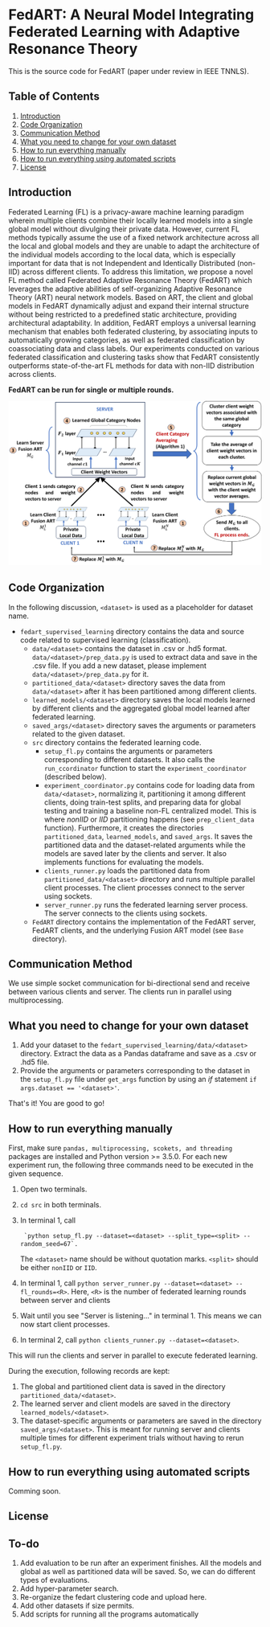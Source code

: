 # FedART: A Neural Model Integrating Federated Learning with Adaptive Resonance Theory
This is the source code for FedART (paper under review in IEEE TNNLS).

## Table of Contents
1. [Introduction](#introduction)
2. [Code Organization](#code-org)
3. [Communication Method](#comms)
4. [What you need to change for your own dataset](#customization)
5. [How to run everything manually](#manual-run)
6. [How to run everything using automated scripts](#auto-run)
7. [License](#license)

## Introduction <a name="introduction"></a>
Federated Learning (FL) is a privacy-aware machine learning paradigm wherein multiple clients combine their locally learned models into a single global model without divulging their private data. However, current FL methods typically assume the use of a fixed network architecture across all the local and global models and they are unable to adapt the architecture of the individual models according to the local data, which is especially important for data that is not Independent and Identically Distributed (non-IID) across different clients. To address this limitation, we propose a novel FL method called Federated Adaptive Resonance Theory (FedART) which leverages the adaptive abilities of self-organizing Adaptive Resonance Theory (ART) neural network models. Based on ART, the client and global models in FedART dynamically adjust and expand their internal structure without being restricted to a predefined static architecture, providing architectural adaptability. In addition, FedART employs a universal learning mechanism that enables both federated clustering, by associating inputs to automatically growing categories, as well as federated classification by coassociating data and class labels. Our experiments conducted on various federated classification and clustering tasks show that FedART consistently outperforms state-of-the-art FL methods for data with non-IID distribution across clients.

**FedART can be run for single or multiple rounds.**

![FedART Federated Learning Architecture](FedART.png)

## Code Organization <a name="code-org"></a>
In the following discussion, `<dataset>` is used as a placeholder for dataset name.
- `fedart_supervised_learning` directory contains the data and source code related to supervised learning (classification).
     - `data/<dataset>` contains the dataset in .csv or .hd5 format. `data/<dataset>/prep_data.py` is used to extract data and save in the .csv file. If you add a new dataset, please implement `data/<dataset>/prep_data.py` for it.
     - `partitioned_data/<dataset>` directory saves the data from `data/<dataset>` after it has been partitioned among different clients.
     - `learned_models/<dataset>` directory saves the local models learned by different clients and the aggregated global model learned after federated learning.
     - `saved_args/<dataset>` directory saves the arguments or parameters related to the given dataset.
     - `src` directory contains the federated learning code.
       - `setup_fl.py` contains the arguments or parameters corresponding to different datasets. It also calls the `run_ccordinator` function to start the `experiment_coordinator` (described below).
       - `experiment_coordinator.py` contains code for loading data from `data/<dataset>`, normalizing it, partitioning it among different clients, doing train-test splits, and preparing data for global testing and training a baseline non-FL centralized model. This is where _nonIID_ or _IID_ partitioning happens (see `prep_client_data` function). Furthermore, it creates the directories `partitioned_data`, `learned_models`, and `saved_args`. It saves the partitioned data and the dataset-related arguments while the models are saved later by the clients and server. It also implements functions for evaluating the models.
       - `clients_runner.py` loads the partitioned data from `partitioned_data/<dataset>` directory and runs multiple parallel client processes. The client processes connect to the server using sockets.
       -  `server_runner.py` runs the federated learning server process. The server connects to the clients using sockets.
     - `FedART` directory contains the implementation of the FedART server, FedART clients, and the underlying Fusion ART model (see `Base` directory).

## Communication Method <a name="comms"></a>
We use simple socket communication for bi-directional send and receive between various clients and server. The clients run in parallel using multiprocessing.

## What you need to change for your own dataset <a name="customization"></a>
1. Add your dataset to the `fedart_supervised_learning/data/<dataset>` directory. Extract the data as a Pandas dataframe and save as a .csv or .hd5 file.
2. Provide the arguments or parameters corresponding to the dataset in the `setup_fl.py` file under `get_args` function by using an _if_ statement `if args.dataset == '<dataset>'`.

That's it! You are good to go!

## How to run everything manually <a name="manual-run"></a>
First, make sure `pandas, multiprocessing, scokets, and threading` packages are installed and Python version >= 3.5.0.
For each new experiment run, the following three commands need to be executed in the given sequence.

1. Open two terminals. 
2. `cd src` in both terminals.
3. In terminal 1, call
   
        `python setup_fl.py --dataset=<dataset> --split_type=<split> --random_seed=67`.
   
   The `<dataset>` name should be without quotation marks. `<split>` should be either `nonIID` or `IID`.
   
5. In terminal 1, call `python server_runner.py --dataset=<dataset> --fl_rounds=<R>`. Here, `<R>` is the number of federated learning rounds between server and clients
6. Wait until you see "Server is listening..." in terminal 1. This means we can now start client processes.
7. In terminal 2, call `python clients_runner.py --dataset=<dataset>`.

This will run the clients and server in parallel to execute federated learning. 

During the execution, following records are kept:
1. The global and partitioned client data is saved in the directory `partitioned_data/<dataset>`.
2. The learned server and client models are saved in the directory `learned_models/<dataset>`.
3. The dataset-specific arguments or parameters are saved in the directory `saved_args/<dataset>`. This is meant for running server and clients multiple times for different experiment trials without having to rerun `setup_fl.py`.

## How to run everything using automated scripts <a name="auto-run"></a>
Comming soon.

## License <a name="license"></a>

## To-do 
1. Add evaluation to be run after an experiment finishes. All the models and global as well as partitioned data will be saved. So, we can do different types of evaluations.
2. Add hyper-parameter search.
3. Re-organize the fedart clustering code and upload here.
4. Add other datasets if size permits.
5. Add scripts for running all the programs automatically
